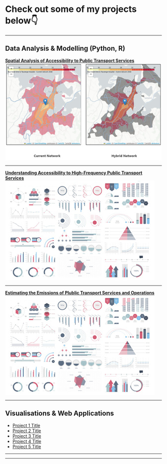 # Check out some of my projects below👇

---

## Data Analysis & Modelling (Python, R) 

**[Spatial Analysis of Accessibility to Public Transport Services](/sample_page)**
<img src="images/accessibility.PNG?raw=true"/>

---
**[Understanding Accessibility to High-Frequency Public Transport Services](/pdf/sample_presentation.pdf)**
<img src="images/dummy_thumbnail.jpg?raw=true"/>

---
**[Estimating the Emissions of Plublic Transport Services and Operations](http://example.com/)**
<img src="images/dummy_thumbnail.jpg?raw=true"/>

---

## Visualisations & Web Applications

- [Project 1 Title](http://example.com/)
- [Project 2 Title](http://example.com/)
- [Project 3 Title](http://example.com/)
- [Project 4 Title](http://example.com/)
- [Project 5 Title](http://example.com/)

---




---

